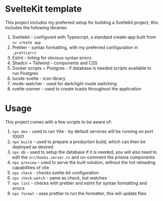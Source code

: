 # SvelteKit template

This project includes my preferred setup for building a Sveltekit project, this includes the following libraries:

1. Sveltekit - configured with Typescript, a standard create-app built from `sv create app`
2. Prettier - syntax formatting, with my preferred configuration in `.prettierrc`
3. Eslint - linting for obvious syntax errors
4. Shadcn + Tailwind - components and CSS
5. Docker scripts + Postgres - if database is needed scripts available to run Postgres
6. lucide-svelte - icon library
7. mode-watcher - used for dark/light mode switching
8. svelte-sonner - used to create toasts throughout the application

# Usage

This project comes with a few scripts to be aware of:

1. `npx dev` - used to run Vite - by default services will be running on port 10001
2. `npx build` - used to prepare a production build, which can then be deployed as desired
3. `npx db` - used to setup the database if it is needed, you will also need to edit the `src/hooks.server.ts` and un-comment the prisma components
4. `npx preview` - used to serve the built solution, without the hot reloading capabilities of vite
5. `npx check` - checks svelte-kit configuration
6. `npx check:watch` - same as check, but watches
7. `npx lint` - checks with prettier and eslint for syntax formatting and errors
8. `npx format` - uses prettier to run the formatter, this will update files